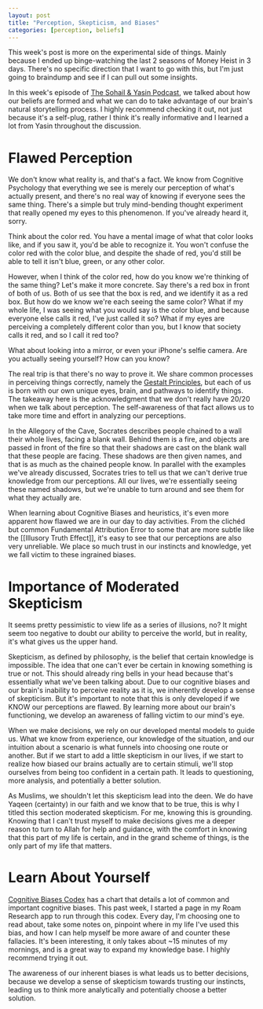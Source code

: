 ```yaml
---
layout: post
title: "Perception, Skepticism, and Biases"
categories: [perception, beliefs]
---
```


This week's post is more on the experimental side of things. Mainly because I ended up binge-watching the last 2 seasons of Money Heist in 3 days. There's no specific direction that I want to go with this, but I'm just going to braindump and see if I can pull out some insights. 

In this week's episode of [The Sohail & Yasin Podcast](https://anchor.fm/yands/episodes/Episode-6--How-to-hack-your-brain-using-Beliefs-to-get-to-Jannah--Make-more-Money-and-Achieve-your-Goals-ek62v5), we talked about how our beliefs are formed and what we can do to take advantage of our brain's natural storytelling process. I highly recommend checking it out, not just because it's a self-plug, rather I think it's really informative and I learned a lot from Yasin throughout the discussion.

# Flawed Perception

We don't know what reality is, and that's a fact. We know from Cognitive Psychology that everything we see is merely our perception of what's actually present, and there's no real way of knowing if everyone sees the same thing. There's a simple but truly mind-bending thought experiment that really opened my eyes to this phenomenon. If you've already heard it, sorry.

Think about the color red. You have a mental image of what that color looks like, and if you saw it, you'd be able to recognize it. You won't confuse the color red with the color blue, and despite the shade of red, you'd still be able to tell it isn't blue, green, or any other color.

However, when I think of the color red, how do you know we're thinking of the same thing? Let's make it more concrete. Say there's a red box in front of both of us. Both of us see that the box is red, and we identify it as a red box. But how do we know we're each seeing the same color? What if my whole life, I was seeing what you would say is the color blue, and because everyone else calls it red, I've just called it so? What if my eyes are perceiving a completely different color than you, but I know that society calls it red, and so I call it red too? 

What about looking into a mirror, or even your iPhone's selfie camera. Are you actually seeing yourself? How can you know?

The real trip is that there's no way to prove it. We share common processes in perceiving things correctly, namely the [Gestalt Principles](https://uxhints.com/visual-ui-design/gestalt-principles/), but each of us is born with our own unique eyes, brain, and pathways to identify things. The takeaway here is the acknowledgment that we don't really have 20/20 when we talk about perception. The self-awareness of that fact allows us to take more time and effort in analyzing our perceptions. 

In the Allegory of the Cave, Socrates describes people chained to a wall their whole lives, facing a blank wall. Behind them is a fire, and objects are passed in front of the fire so that their shadows are cast on the blank wall that these people are facing. These shadows are then given names, and that is as much as the chained people know. In parallel with the examples we've already discussed, Socrates tries to tell us that we can't derive true knowledge from our perceptions. All our lives, we're essentially seeing these named shadows, but we're unable to turn around and see them for what they actually are.

When learning about Cognitive Biases and heuristics, it's even more apparent how flawed we are in our day to day activities. From the clichéd but common Fundamental Attribution Error to some that are more subtle like the [[Illusory Truth Effect]], it's easy to see that our perceptions are also very unreliable. We place so much trust in our instincts and knowledge, yet we fall victim to these ingrained biases. 

# Importance of Moderated Skepticism

It seems pretty pessimistic to view life as a series of illusions, no? It might seem too negative to doubt our ability to perceive the world, but in reality, it's what gives us the upper hand. 

Skepticism, as defined by philosophy, is the belief that certain knowledge is impossible. The idea that one can't ever be certain in knowing something is true or not. This should already ring bells in your head because that's essentially what we've been talking about. Due to our cognitive biases and our brain's inability to perceive reality as it is, we inherently develop a sense of skepticism. But it's important to note that this is only developed if we KNOW our perceptions are flawed. By learning more about our brain's functioning, we develop an awareness of falling victim to our mind's eye.

When we make decisions, we rely on our developed mental models to guide us. What we know from experience, our knowledge of the situation, and our intuition about a scenario is what funnels into choosing one route or another. But if we start to add a little skepticism in our lives, if we start to realize how biased our brains actually are to certain stimuli, we'll stop ourselves from being too confident in a certain path. It leads to questioning, more analysis, and potentially a better solution. 

As Muslims, we shouldn't let this skepticism lead into the deen. We do have Yaqeen (certainty) in our faith and we know that to be true, this is why I titled this section moderated skepticism. For me, knowing this is grounding. Knowing that I can't trust myself to make decisions gives me a deeper reason to turn to Allah for help and guidance, with the comfort in knowing that this part of my life is certain, and in the grand scheme of things, is the only part of my life that matters. 

# Learn About Yourself

[Cognitive Biases Codex](https://www.teachthought.com/critical-thinking/the-cognitive-bias-codex-a-visual-of-180-cognitive-biases/?utm_campaign=MIND%20%26%20MACHINE%20Newsletter&utm_medium=email&utm_source=Revue%20newsletter) has a chart that details a lot of common and important cognitive biases. This past week, I started a page in my Roam Research app to run through this codex. Every day, I'm choosing one to read about, take some notes on, pinpoint where in my life I've used this bias, and how I can help myself be more aware of and counter these fallacies. It's been interesting, it only takes about ~15 minutes of my mornings, and is a great way to expand my knowledge base. I highly recommend trying it out. 

The awareness of our inherent biases is what leads us to better decisions, because we develop a sense of skepticism towards trusting our instincts, leading us to think more analytically and potentially choose a better solution.
